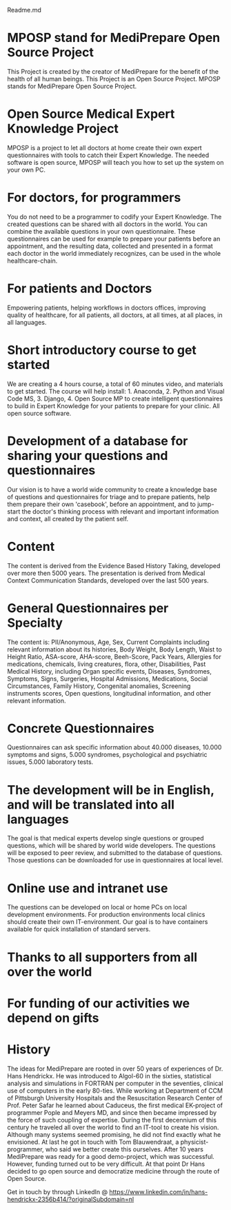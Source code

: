 Readme.md

# MPOSP stand for MediPrepare Open Source Project
This Project is created by the creator of MediPrepare for the benefit of the health of all human beings.
This Project is an Open Source Project. MPOSP stands for MediPrepare Open Source Project.

# Open Source Medical Expert Knowledge Project
MPOSP is a project to let all doctors at home create their own expert questionnaires with tools to catch their Expert Knowledge. The needed software is open source, MPOSP will teach you how to set up the system on your own PC. 

# For doctors, for programmers
You do not need to be a programmer to codify your Expert Knowledge. The created questions can be shared with all doctors in the world. You can combine the available questions in your own questionnaire. These questionnaires can be used for example to prepare your patients before an appointment, and the resulting data, collected and presented in a format each doctor in the world immediately recognizes, can be used in the whole healthcare-chain. 

# For patients and Doctors
Empowering patients, helping workflows in doctors offices, improving quality of healthcare, 
for all patients, all doctors, at all times, at all places, in all languages.

# Short introductory course to get started
We are creating a 4 hours course, a total of 60 minutes video, and materials to get started. The course will help install: 1. Anaconda, 2. Python and Visual Code MS, 3. Django, 4. Open Source MP to create intelligent questionnaires to build in Expert Knowledge for your patients to prepare for your clinic. All open source software.

# Development of a database for sharing your questions and questionnaires
Our vision is to have a world wide community to create a knowledge base of questions and questionnaires for triage and to prepare patients, help them prepare their own 'casebook', before an appointment, and to jump-start the doctor's thinking process with relevant and important information and context, all created by the patient self. 

# Content
The content is derived from the Evidence Based History Taking, developed over more then 5000 years. The presentation is derived from Medical Context Communication Standards, developed over the last 500 years. 

# General Questionnaires per Specialty
The content is: PII/Anonymous, Age, Sex, Current Complaints including relevant information about its histories, Body Weight, Body Length, Waist to Height Ratio, ASA-score, AHA-score, Beeh-Score, Pack Years, Allergies for medications, chemicals, living creatures, flora, other, Disabilities, Past Medical History, including Organ specific events, Diseases, Syndromes, Symptoms, Signs, Surgeries, Hospital Admissions, Medications, Social Circumstances, Family History, Congenital anomalies, Screening instruments scores, Open questions, longitudinal information, and other relevant information.

# Concrete Questionnaires
Questionnaires can ask specific information about 40.000 diseases, 10.000 symptoms and signs, 5.000 syndromes, psychological and psychiatric issues, 5.000 laboratory tests.

# The development will be in English, and will be translated into all languages
The goal is that medical experts develop single questions or grouped questions, which will be shared by world wide developers. The questions will be exposed to peer review, and submitted to the database of questions. Those questions can be downloaded for use in questionnaires at local level.

# Online use and intranet use
The questions can be developed on local or home PCs on local development environments. For production environments local clinics should create their own IT-environment. Our goal is to have containers available for quick installation of standard servers.

# Thanks to all supporters from all over the world

# For funding of our activities we depend on gifts

# History
The ideas for MediPrepare are rooted in over 50 years of experiences of Dr. Hans Hendrickx. He was introduced to Algol-60 in the sixties, statistical analysis and simulations in FORTRAN per computer in the seventies, clinical use of computers in the early 80-ties. While working at Department of CCM of Pittsburgh University Hospitals and the Resuscitation Research Center of Prof. Peter Safar he learned about Caduceus, the first medical EK-project of programmer Pople and Meyers MD, and since then became impressed by the force of such coupling of expertise. During the first decennium of this century he traveled all over the world to find an IT-tool to create his vision. Although many systems seemed promising, he did not find exactly what he envisioned. At last he got in touch with Tom Blauwendraat, a physicist-programmer, who said we better create this ourselves. After 10 years MediPrepare was ready for a good demo-project, which was successful. However, funding turned out to be very difficult. At that point Dr Hans decided to go open source and democratize medicine through the route of Open Source.

Get in touch by through LinkedIn @ https://www.linkedin.com/in/hans-hendrickx-2356b414/?originalSubdomain=nl
